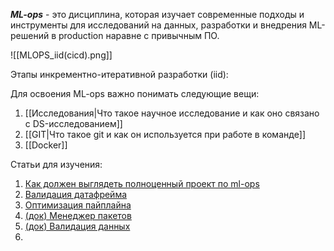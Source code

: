 

***ML-ops*** - это дисциплина, которая изучает современные подходы и инструменты для исследований на данных, разработки и внедрения ML-решений в production наравне с привычным ПО. 

![[MLOPS_iid(cicd).png]]

Этапы инкрементно-итеративной разработки (iid):




Для освоения ML-ops важно понимать следующие вещи:
1. [[Исследования|Что такое научное исследование и как оно связано с DS-исследованием]]
2. [[GIT|Что такое git и как он используется при работе в команде]]
3. [[Docker]]

Статьи для изучения:
1. [Как должен выглядеть полноценный проект по ml-ops](https://habr.com/ru/companies/skillfactory/articles/710816/)
2. [Валидация датафрейма](https://habr.com/ru/companies/skillfactory/articles/658473/)
3. [Оптимизация пайплайна](https://habr.com/ru/companies/skillfactory/articles/591063/)
4. [(док) Менеджер пакетов](https://pdm-project.org/en/stable/)
5. [(док) Валидация данных](https://docs.pydantic.dev/latest/)
6. 